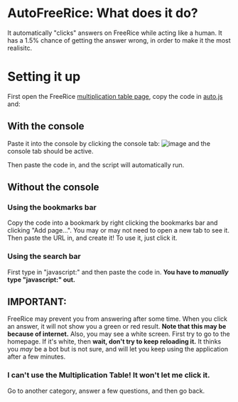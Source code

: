 # AutoFreeRice: What does it do?
It automatically "clicks" answers on FreeRice while acting like a human. It has a 1.5% chance of getting the answer wrong, in order to make it the most realisitc.

# Setting it up

First open the FreeRice [multiplication table page](https://freerice.com/categories/multiplication-table), copy the code in [auto.js](/auto.js) and:

## With the console

Paste it into the console by clicking the console tab:
![image](https://user-images.githubusercontent.com/72562754/146689841-60189cac-7a6f-48e3-b02e-98d954e9d8fe.png)
and the console tab should be active.

Then paste the code in, and the script will automatically run.



## Without the console

### Using the bookmarks bar
Copy the code into a bookmark by right clicking the bookmarks bar and clicking "Add page...". You may or may not need to open a new tab to see it. Then paste the URL in, and create it! To use it, just click it.

### Using the search bar
First type in "javascript:" and then paste the code in. **You have to _manually_ type "javascript:" out.**

## IMPORTANT:

FreeRice may prevent you from answering after some time. When you click an answer, it will not show you a green or red result. **Note that this may be because of internet.** Also, you may see a white screen. First try to go to the homepage. If it's white, then **wait, don't try to keep reloading it.** It thinks you _may_ be a bot but is not sure, and will let you keep using the application after a few minutes.

### I can't use the Multiplication Table! It won't let me click it.

Go to another category, answer a few questions, and then go back.
